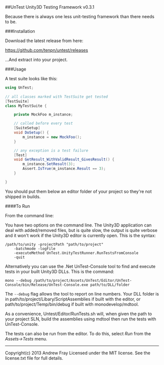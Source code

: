 ##UnTest Unity3D Testing Framework v0.3.1

Because there is always one less unit-testing framework than there needs to be.

###Installation

Download the latest release from here:

https://github.com/tenpn/untest/releases

...And extract into your project.

###Usage

A test suite looks like this:

```C#
using UnTest;
    
// all classes marked with TestSuite get tested 
[TestSuite]
class MyTestSuite {

    private MockFoo m_instance;

    // called before every test        
    [SuiteSetup]
    void DoSetup() {
        m_instance = new MockFoo();
    }

    // any exception is a test failure
    [Test]
    void GetResult_WithValidResult_GivesResult() {
        m_instance.SetResult(3);
        Assert.IsTrue(m_instance.Result == 3); 
    }

}
```

You should put them below an editor folder of your project so they're not shipped in builds.

####To Run

From the command line: 

You have two options on the command line. The Unity3D application can deal with added/removed files, but is quite slow, the output is quite verbose and it won't work if the Unity3D editor is currently open. This is the syntax: 

    /path/to/unity -projectPath "path/to/project" 
        -batchmode -logFile 
        -executeMethod UnTest.UnityTestRunner.RunTestsFromConsole 
        -quit
        
Alternatively you can use the .Net UnTest-Console tool to find and execute tests in your built Unity3D DLLs. This is the command:

    mono --debug /path/to/project/Assets/UnTest/Editor/UnTest-Console/bin/Release/UnTest-Console.exe path/to/DLL/folder
    
The `--debug` flag allows the tool to report on line numbers. Your DLL folder is in path/to/project/Libary/ScriptAssemblies if built with the editor, or path/to/project/Temp/bin/debug if built with monodevelop/mdtool. 

As a convenience, Untest/Editor/RunTests.sh will, when given the path to your project SLN, build the assemblies using mdtool then run the tests with UnTest-Console.
        
The tests can also be run from the editor. To do this, select _Run_ from the _Assets->Tests_ menu.

---

Copyright(c) 2013 Andrew Fray
Licensed under the MIT license. See the license.txt file for full details.
